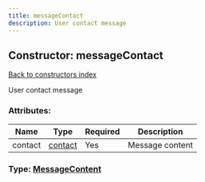 ```yaml
---
title: messageContact
description: User contact message
---
```

## Constructor: messageContact  
[Back to constructors index](index.md)



User contact message

### Attributes:

| Name     |    Type       | Required | Description |
|----------|---------------|----------|-------------|
|contact|[contact](../constructors/contact.md) | Yes|Message content|



### Type: [MessageContent](../types/MessageContent.md)


